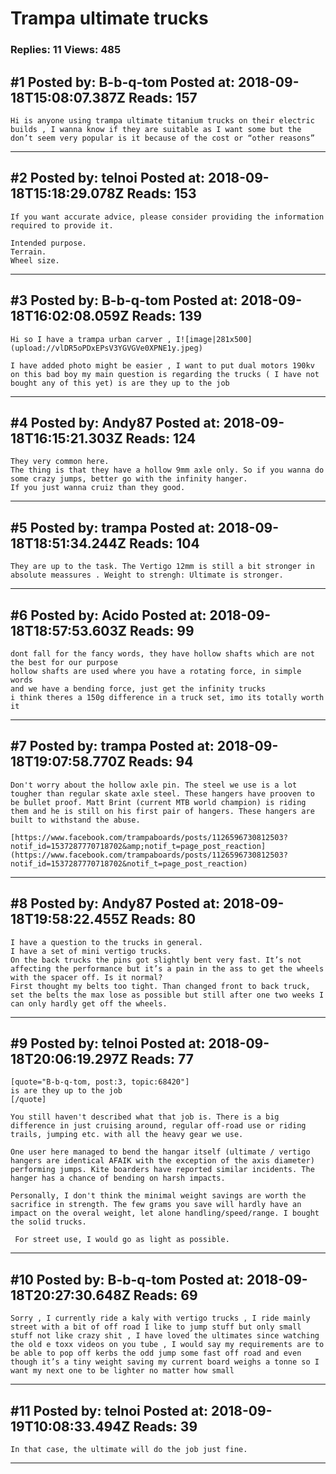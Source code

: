 # Trampa ultimate trucks

### Replies: 11 Views: 485

## \#1 Posted by: B-b-q-tom Posted at: 2018-09-18T15:08:07.387Z Reads: 157

```
Hi is anyone using trampa ultimate titanium trucks on their electric builds , I wanna know if they are suitable as I want some but the don’t seem very popular is it because of the cost or “other reasons”
```

---
## \#2 Posted by: telnoi Posted at: 2018-09-18T15:18:29.078Z Reads: 153

```
If you want accurate advice, please consider providing the information required to provide it.

Intended purpose. 
Terrain. 
Wheel size.
```

---
## \#3 Posted by: B-b-q-tom Posted at: 2018-09-18T16:02:08.059Z Reads: 139

```
Hi so I have a trampa urban carver , I![image|281x500](upload://vlDR5oPDxEPsV3YGVGVe0XPNE1y.jpeg) 

I have added photo might be easier , I want to put dual motors 190kv on this bad boy my main question is regarding the trucks ( I have not bought any of this yet) is are they up to the job
```

---
## \#4 Posted by: Andy87 Posted at: 2018-09-18T16:15:21.303Z Reads: 124

```
They very common here. 
The thing is that they have a hollow 9mm axle only. So if you wanna do some crazy jumps, better go with the infinity hanger.
If you just wanna cruiz than they good.
```

---
## \#5 Posted by: trampa Posted at: 2018-09-18T18:51:34.244Z Reads: 104

```
They are up to the task. The Vertigo 12mm is still a bit stronger in absolute meassures . Weight to strengh: Ultimate is stronger.
```

---
## \#6 Posted by: Acido Posted at: 2018-09-18T18:57:53.603Z Reads: 99

```
dont fall for the fancy words, they have hollow shafts which are not the best for our purpose
hollow shafts are used where you have a rotating force, in simple words
and we have a bending force, just get the infinity trucks
i think theres a 150g difference in a truck set, imo its totally worth it
```

---
## \#7 Posted by: trampa Posted at: 2018-09-18T19:07:58.770Z Reads: 94

```
Don't worry about the hollow axle pin. The steel we use is a lot tougher than regular skate axle steel. These hangers have prooven to be bullet proof. Matt Brint (current MTB world champion) is riding them and he is still on his first pair of hangers. These hangers are built to withstand the abuse.

[https://www.facebook.com/trampaboards/posts/1126596730812503?notif_id=1537287770718702&amp;notif_t=page_post_reaction](https://www.facebook.com/trampaboards/posts/1126596730812503?notif_id=1537287770718702&notif_t=page_post_reaction)
```

---
## \#8 Posted by: Andy87 Posted at: 2018-09-18T19:58:22.455Z Reads: 80

```
I have a question to the trucks in general.
I have a set of mini vertigo trucks.
On the back trucks the pins got slightly bent very fast. It’s not affecting the performance but it’s a pain in the ass to get the wheels with the spacer off. Is it normal?
First thought my belts too tight. Than changed front to back truck, set the belts the max lose as possible but still after one two weeks I can only hardly get off the wheels.
```

---
## \#9 Posted by: telnoi Posted at: 2018-09-18T20:06:19.297Z Reads: 77

```
[quote="B-b-q-tom, post:3, topic:68420"]
is are they up to the job
[/quote]

You still haven't described what that job is. There is a big difference in just cruising around, regular off-road use or riding trails, jumping etc. with all the heavy gear we use.

One user here managed to bend the hangar itself (ultimate / vertigo hangers are identical AFAIK with the exception of the axis diameter) performing jumps. Kite boarders have reported similar incidents. The hanger has a chance of bending on harsh impacts.

Personally, I don't think the minimal weight savings are worth the sacrifice in strength. The few grams you save will hardly have an impact on the overal weight, let alone handling/speed/range. I bought the solid trucks. 

 For street use, I would go as light as possible.
```

---
## \#10 Posted by: B-b-q-tom Posted at: 2018-09-18T20:27:30.648Z Reads: 69

```
Sorry , I currently ride a kaly with vertigo trucks , I ride mainly street with a bit of off road I like to jump stuff but only small stuff not like crazy shit , I have loved the ultimates since watching the old e toxx videos on you tube , I would say my requirements are to be able to pop off kerbs the odd jump some fast off road and even though it’s a tiny weight saving my current board weighs a tonne so I want my next one to be lighter no matter how small
```

---
## \#11 Posted by: telnoi Posted at: 2018-09-19T10:08:33.494Z Reads: 39

```
In that case, the ultimate will do the job just fine.
```

---
